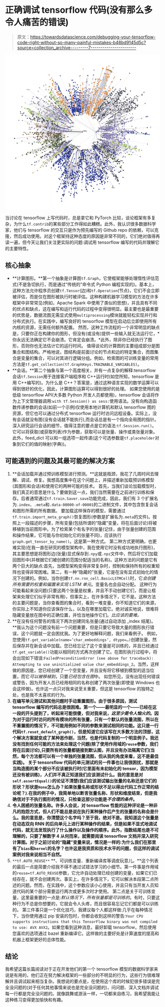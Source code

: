 # 正确调试 tensorflow 代码(没有那么多令人痛苦的错误)

> 原文：<https://towardsdatascience.com/debugging-your-tensorflow-code-right-without-so-many-painful-mistakes-b48bd9145d5c?source=collection_archive---------7----------------------->

![](img/1aa1036fd662c9334d1ccd7536fa09aa.png)

当讨论在 tensorflow 上写代码时，总是拿它和 PyTorch 比较，谈论框架有多复杂，为什么`tf.contrib`的某些部分工作得如此糟糕。此外，我认识很多数据科学家，他们与 tensorflow 的交互只是作为预先编写的 Github repo 的依赖，可以克隆，然后成功使用。对这个框架持这种态度的原因是非常不同的，它们绝对值得再读一遍，但今天让我们关注更实际的问题:调试用 tensorflow 编写的代码并理解它的主要特性。

## 核心抽象

*   **计算图形。**第一个抽象是计算图`tf.Graph`，它使框架能够处理惰性评估范式(不是急切执行，而是通过“传统的”命令式 Python 编程实现的)。基本上，这种方法允许程序员创建`tf.Tensor`(边)和`tf.Operation`(节点)，它们不会立即被评估，而是仅在图形被执行时被评估。这种构建机器学习模型的方法在许多框架中非常常见(例如，Apache Spark 中使用了类似的思想)，并且具有不同的优点和缺点，这在编写和运行代码的过程中变得很明显。最主要也是最重要的优势是，数据流图无需显式使用`multiprocessing`模块就能轻松实现并行和分布式执行。在实践中，编写良好的 tensorflow 模型在启动后立即使用所有内核的资源，无需任何额外配置。
    然而，这种工作流程的一个非常明显的缺点是，只要你正在构建你的图形，但没有(或没有)提供一些输入就无法运行它，*你永远无法确定它不会崩溃。它肯定会崩溃。*此外，除非你已经执行了图形，否则你也无法估计它的运行时间。
    值得谈论的计算图的主要组成部分是图集合和图结构。严格地说，图结构是前面讨论的节点和边的特定集合，而图集合是变量的集合，可以对其进行逻辑分组。例如，检索图的可训练变量的常用方法是`tf.get_collection(tf.GraphKeys.TRAINABLE_VARIABLES)`。
*   **会话。**第二个抽象与第一个高度相关，并有一点复杂的解释:tensorflow 会话`tf.Session`用于连接客户端程序和 C++运行时(如您所知，tensorflow 是用 C++编写的)。为什么是 C++？答案是，通过这种语言实现的数学运算可以得到很好的优化，因此，计算图形运算可以得到很好的处理。
    如果您使用的是低级 tensorflow API(大多数 Python 开发人员都使用)，tensorflow 会话将作为上下文管理器调用:`with tf.Session() as sess:`使用语法。没有向构造函数传递参数的会话(如前一个示例)仅使用本地计算机和默认 tensorflow 图的资源，但它也可以通过分布式 tensorflow 运行时访问远程设备。实际上，没有会话就没有图(没有会话就不能执行),而会话总是有一个指向全局图的指针。
    深入研究运行会话的细节，值得注意的要点是它的语法:`tf.Session.run()`。它可以将获取(或获取列表)作为参数，获取可以是张量、操作或类张量对象。此外，feed_dict 可以和一组选项一起传递(这个可选参数是`tf.placeholder`对象到它们的值的映射(字典))。

## 可能遇到的问题及其最可能的解决方案

1.  **会话加载并通过预训练模型进行预测。**这就是瓶颈，我花了几周时间去理解、调试、修复。我想高度集中在这个问题上，并描述重新加载预训练模型(其图形和会话)和使用它的两种可能的技术。
    首先，当我们谈论加载模型时，我们真正的意思是什么？要做到这一点，我们当然需要在之前进行训练和保存。后者通常通过`tf.train.Saver.save`功能完成，因此，我们有 3 个扩展名为`.index`、`.meta`和`.data-00000-of-00001`的二进制文件，其中包含恢复会话和图形所需的所有数据。
    要加载这样保存的模型，需要通过`tf.train.import_meta_graph()`恢复图形(参数是扩展名为`.meta`的文件)。按照上一段描述的步骤，所有变量(包括所谓的“隐藏”变量，将在后面讨论)将被移植到当前图形中。为了检索某个有名字的张量(记住，由于张量创建的范围和操作结果，它可能与你初始化它的张量不同)，应该执行`graph.get_tensor_by_name()`。这是第一种方式。
    第二种方式更明确，也更难实现(在我一直在研究的模型架构中，我在使用它时没有成功地执行图形)，其主要思想是将图形边(张量)显式保存到`.npy`或`.npz`文件中，然后将它们加载回图形中(并根据它们被创建的范围分配适当的名称)。这种方法的问题是它有两个巨大的缺点:首先，当模型架构变得非常复杂时，控制和保持所有的权重矩阵也变得非常困难。第二，有一种“隐藏的”张量，它是在没有显式初始化的情况下创建的。例如，当你创建`tf.nn.rnn_cell.BasicLSTMCell`时，它*会创建所有需要的权重和偏置来实现 LSTM 单元*。变量名也会自动分配。
    这种行为可能看起来没问题(只要这两个张量是权重，并且不手动创建它们，而是让框架来处理它们似乎非常有用)，但事实上，在许多情况下，它不是。这种方法的主要问题是，当你查看图的集合时，看到一堆变量，你不知道它们的来源，你实际上不知道你应该保存什么，以及在哪里加载它。绝对诚实地说，很难将隐藏变量放在图中的正确位置，并恰当地操作它们。*比应该的要难。*
2.  **在没有任何警告的情况下两次创建同名张量(通过自动添加 _index 结尾)。**我认为这个问题没有前一个问题重要，但是只要它导致大量的图形执行错误，这个问题就一定会困扰我。为了更好地解释问题，我们来看例子。
    例如，您使用`tf.get_variable(name=’char_embeddings’, dtype=…)`创建张量，然后保存并在新会话中加载。您已经忘记了这个变量是可训练的，并且已经通过`tf.get_variable()`功能以相同的方式再次创建了它。在图形执行过程中，将会出现如下错误:`FailedPreconditionError (see above for traceback): Attempting to use uninitialized value char_embeddings_2`。当然，这样做的原因是，您已经创建了一个空变量，并且没有将它移植到模型的适当位置，而它*可以被移植到*，只要*已经包含在图*中。
    如您所见，没有出现任何错误或警告，因为开发人员已经用相同的名称创建了两次张量(即使是 Windows 也会这样做)。也许这一点只对我来说至关重要，但这是 tensorflow 的独特之处，也是我不太喜欢的行为。
3.  **在编写单元测试和其他问题时手动重置图形。由于很多原因，测试 tensorflow 编写的代码总是很困难。第一个——最明显的一个——已经在这一段的开头提到了，听起来可能很傻，但对我来说，*这至少是令人恼火的*。因为对于运行时访问的所有模块的所有张量，只有一个默认的张量流图，所以在不重置图的情况下，不可能用例如不同的参数来测试相同的功能。这只是一行代码`tf.reset_default_graph()`，但是知道它应该写在大多数方法的顶部，这个解决方案就变成了某种恶作剧，当然，也是代码复制的一个明显例子。我还没有找到任何可能的方法来处理这个问题(除了使用作用域的`reuse`参数，我们将在后面讨论),只要所有的张量都链接到默认图，并且没有办法隔离它们(当然，每个方法都可以有一个单独的张量流图，但从我的角度来看，这不是最佳实践)。
    关于 tensorsflow 代码的单元测试的另一件事也让我很困扰，那就是当构造图的某个部分不应该被执行时(它里面有未初始化的 tensor，因为模型还没有被训练)，人们并不真正知道我们应该测试什么。我的意思是对`self.assertEqual()`的论证不清楚(我们应该测试输出张量的名称还是它们的形状？形状是`None`怎么办？如果张量名称或形状不足以得出代码工作正常的结论呢？).在我的例子中，我简单地以断言张量名称、形状和维度结束，但是我确信对于不执行图形的情况，只检查这部分功能是*不合理的条件*。**
4.  **令人困惑的张量名称。许多人会说，对 tensorflow 性能的这种评论是一种非凡的抱怨方式，但人们不能总是说在执行某种操作后产生的张量的名称会是什么。我的意思是，你清楚这个名字吗？至于我，绝对不是。我知道这个张量是在动态双向 RNN 的后向单元上进行某种操作的结果，但是如果不显式地调试代码，就无法发现执行了什么操作以及操作的顺序。此外，指数结尾也是不可理解的，只要了解数字 4 从何而来，就需要阅读 tensorflow 文档并深入研究计算图。对于之前讨论的“隐藏”变量来说，情况是一样的:为什么我们在那里有了`bias`和`kernel`的名字？也许这是我资质和技术水平的问题，但这样的调试案例对我来说相当不自然。**
5.  `**tf.AUTO_REUSE**` **、可训练变量、重新编译库等调皮玩意儿。**这个列表的最后一点是简要介绍我不得不通过试错法学习的小细节。第一件事是作用域的`reuse=tf.AUTO_REUSE`参数，它允许自动处理已经创建的变量，如果它们已经存在，就不会创建两次。事实上，在许多情况下，它可以解决本段第二点所述的问题。然而，在实践中，这个参数应该小心使用，并且只有当开发人员知道代码的某个部分需要运行两次或更多次时才使用。
    第二点是关于可训练变量，这里最重要的一点是:*默认情况下，所有张量都是可训练的*。有时，只要这种行为不总是你想要的，它就会令人头疼，而且很容易忘记它们都是可以训练的。
    第三件事只是一个优化技巧，我建议每个人都这样做:几乎在每种情况下，当你使用通过 pip 安装的包时，你都会收到这样的警告:`Your CPU supports instructions that this TensorFlow binary was not compiled to use: AVX AVX2`。如果您看到这种消息，最好卸载 tensorflow，然后使用您喜欢的选项通过 bazel 重新编译它。这样做的主要好处是计算速度的提高和机器上框架更好的总体性能。

## 结论

我希望这篇长篇阅读对于正在开发他们的第一个 tensorflow 模型的数据科学家来说是有用的，他们正在努力解决框架的一些部分的不明显的行为，这些行为很难理解并且调试起来相当复杂。我想说的要点是，在使用这个库的时候犯很多错误是完全没问题的(对于任何其他事情来说也是完全没问题的)，问问题、深入文档并调试每一行都是完全没问题的。就像跳舞或游泳一样，一切都来自练习，我希望我能让这种练习变得更加愉快和有趣。